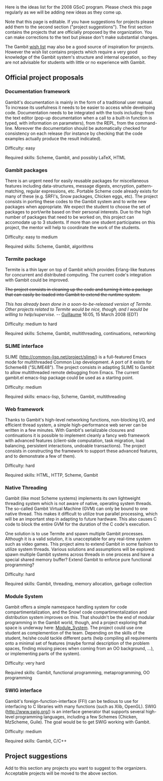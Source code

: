 Here is the ideas list for the 2008 GSoC program. Please check this page
regularly as we will be adding new ideas as they come up.

Note that this page is editable. If you have suggestions for projects
please add them to the second section ("project suggestions"). The first
section contains the projects that are officially proposed by the
organization. You can make corrections to the text but please don't make
substantial changes.

The Gambit [ wish list](Wish_list "wikilink") may also be a good source
of inspiration for projects. However the wish list contains projects
which require a very good knowledge of the Gambit system's structure and
internal operation, so they are not advisable for students with little
or no experience with Gambit.

## Official project proposals

### Documentation framework

Gambit's documentation is mainly in the form of a traditional user
manual. To increase its usefulness it needs to be easier to access while
developing code. Documentation needs to be integrated with the tools
including: from the text editor (pop-up documentation when a call to a
built-in function is typed, with information on parameters), from the
REPL, from the command-line. Moreover the documentation should be
automatically checked for consistency on each release (for instance by
checking that the code examples actually produce the result indicated).

Difficulty: easy

Required skills: Scheme, Gambit, and possibly LaTeX, HTML

### Gambit packages

There is an urgent need for easily reusable packages for miscellaneous
features including data-structures, message digests, encryption,
pattern-matching, regular expressions, etc. Portable Scheme code already
exists for many of these (e.g. SRFI's, Snow packages, Chicken eggs,
etc). The project consists in porting these codes to the Gambit system
and to write new packages when appropriate. We expect the student to
choose the set of packages to port/write based on their personal
interests. Due to the high number of packages that need to be worked on,
this project can accomodate up to 3 students. If more than one student
participates on this project, the mentor will help to coordinate the
work of the students.

Difficulty: easy to medium

Required skills: Scheme, Gambit, algorithms

### Termite package

Termite is a thin layer on top of Gambit which provides Erlang-like
features for concurrent and distributed computing. The current code's
integration with Gambit could be improved.

<s> The project consists in cleaning up the code and turning it into a
package that can easily be loaded into Gambit to extend the runtime
system. </s>

*This has already been done in a soon-to-be-released version of Termite.
Other projects related to Termite would be nice, though, and I would be
willing to help/supervise.* -- [Guillaume](User:Guillaume "wikilink")
16:05, 15 March 2008 (EDT)

Difficulty: medium to hard

Required skills: Scheme, Gambit, multithreading, continuations,
networking

### SLIME interface

SLIME (http://common-lisp.net/project/slime/) is a full-featured Emacs
mode for multithreaded Common Lisp development. A port of it exists for
Scheme48 ("SLIME48"). The project consists in adapting SLIME to Gambit
to allow multithreaded remote debugging from Emacs. The current
gambit.el emacs-lisp package could be used as a starting point.

Difficulty: medium

Required skills: emacs-lisp, Scheme, Gambit, multithreading

### Web framework

Thanks to Gambit's high-level networking functions, non-blocking I/O,
and efficient thread system, a simple high-performance web server can be
written in a few minutes. With Gambit's serializable closures and
continuations it is possible to implement cleanly a fancy web framework
with advanced features (client-side computation, task migration, load
balancing, persistent interactions, undoable transactions). The project
consists in constructing the framework to support these advanced
features, and to demonstrate a few of them).

Difficulty: hard

Required skills: HTML, HTTP, Scheme, Gambit

### Native Threading

Gambit (like most Scheme systems) implements its own lightweight
threading system which is not aware of native, operating system threads.
The so-called Gambit Virtual Machine (GVM) can only be bound to one
native thread. This makes it difficult to utilize true parallel
processing, which will be an important step in adapting to future
hardware. This also causes C code to block the entire GVM for the
duration of the C code's execution.

One solution is to use Termite and spawn multiple Gambit processes.
Although it is a valid solution, it is unacceptable for any real-time
system such as video games. This project aims to extend Gambit in some
fashion to utilize system threads. Various solutions and assumptions
will be explored: spawn multiple Gambit systems across threads in one
process and have a special shared memory buffer? Extend Gambit to
enforce pure functional programming?

Difficulty: hard

Required skills: Gambit, threading, memory allocation, garbage
collection

### Module System

Gambit offers a simple namespace handling system for code
compartimentalization, and the Snow\! code compartimentalization and
distribution system improves on this. That shouldn't be the end of
modular programming in the Gambit world, though, and a project exploring
that space is underway here: [Module\_System](Module_System "wikilink").
The project could use one student as complemention of the team.
Depending on the skills of the student, he/she could tackle different
parts (help compiling all requirements onto a minimal set of features
(maybe formal description of the problem spaces, finding missing pieces
when coming from an OO background, ...), or implementing parts of the
system).

Difficulty: very hard

Required skills: Gambit, functional programming, metaprogramming, OO
programming

### SWIG interface

Gambit's foreign-function-interface (FFI) can be tedious to use for
interfacing to C libraries with many functions (such as Xlib, OpenGL).
SWIG (http://www.swig.org/) is an interface generator that supports
several high-level programming languages, including a few Schemes
(Chicken, MzScheme, Guile). The goal would be to get SWIG working with
Gambit.

Difficulty: medium

Required skills: Gambit, C/C++

## Project suggestions

Add to this section any projects you want to suggest to the organizers.
Acceptable projects will be moved to the above section.
